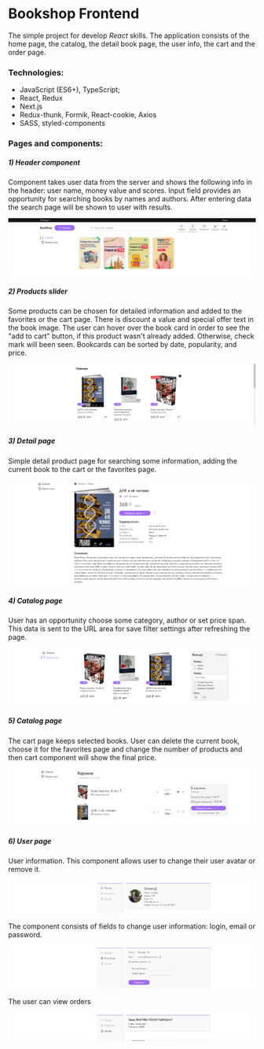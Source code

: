 # Bookshop Frontend
The simple project for develop *React* skills. The application consists of the home page, the catalog, the detail book page, the user info, the cart and the order page.

### Technologies:
- JavaScript (ES6+), TypeScript;
- React, Redux
- Next.js
- Redux-thunk, Formik, React-cookie, Axios
- SASS, styled-components

### Pages and components:
##### 1) Header component
Component takes user data from the server and shows the following info in the header: user name, money value and scores. Input field provides an opportunity for searching books by names and authors. After entering data the search page will be shown to user with results.

![result](./public/images/readme/main.jpg)
##### 2) Products slider
Some products can be chosen for detailed information and added to the favorites or the cart page. There is discount a value and special offer text in the book image. The user can hover over the book card in order to see the "add to cart" button, if this product wasn't already added. Otherwise, check mark will been seen. Bookcards can be sorted by date, popularity, and price.

![result](./public/images/readme/products.jpg)

##### 3) Detail page
Simple detail product page for searching some information, adding the current book to the cart or the favorites page.

![result](./public/images/readme/detail.jpg)

##### 4) Catalog page
User has an opportunity choose some category, author or set price span. This data is sent to the URL area for save filter settings after refreshing the page.

![result](./public/images/readme/catalog.jpg)

##### 5) Catalog page
The cart page keeps selected books. User can delete the current book, choose it for the favorites page and change the number of products and then cart component will show the final price.

![result](./public/images/readme/cart.jpg)

##### 6) User page
User information. This component allows user to change their user avatar or remove it.

![result](./public/images/readme/user-info.jpg)

The component consists of fields to change user information: login, email or password.

![result](./public/images/readme/user-settings.jpg)

The user can view orders

![result](./public/images/readme/user-orders.jpg)
